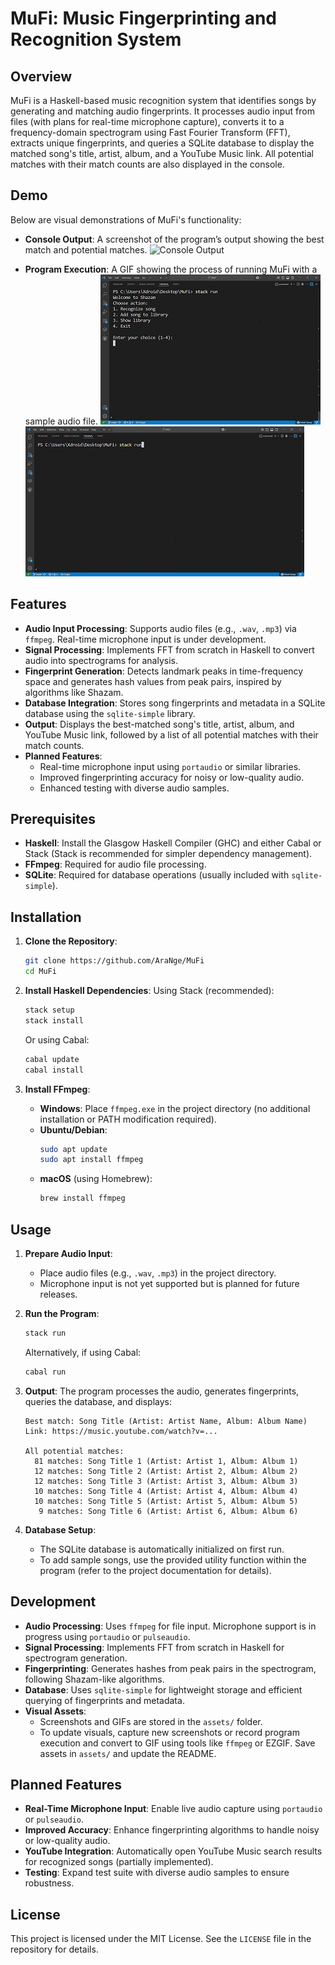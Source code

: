 # MuFi: Music Fingerprinting and Recognition System

## Overview
MuFi is a Haskell-based music recognition system that identifies songs by generating and matching audio fingerprints. It processes audio input from files (with plans for real-time microphone capture), converts it to a frequency-domain spectrogram using Fast Fourier Transform (FFT), extracts unique fingerprints, and queries a SQLite database to display the matched song's title, artist, album, and a YouTube Music link. All potential matches with their match counts are also displayed in the console.

## Demo
Below are visual demonstrations of MuFi's functionality:

- **Console Output**: A screenshot of the program’s output showing the best match and potential matches.
  ![Console Output](assets/console_output.png)

- **Program Execution**: A GIF showing the process of running MuFi with a sample audio file.
  ![Demo GIF](assets/demo_1.gif)
  ![Demo GIF](assets/demo_2.gif)


## Features
- **Audio Input Processing**: Supports audio files (e.g., `.wav`, `.mp3`) via `ffmpeg`. Real-time microphone input is under development.
- **Signal Processing**: Implements FFT from scratch in Haskell to convert audio into spectrograms for analysis.
- **Fingerprint Generation**: Detects landmark peaks in time-frequency space and generates hash values from peak pairs, inspired by algorithms like Shazam.
- **Database Integration**: Stores song fingerprints and metadata in a SQLite database using the `sqlite-simple` library.
- **Output**: Displays the best-matched song's title, artist, album, and YouTube Music link, followed by a list of all potential matches with their match counts.
- **Planned Features**:
  - Real-time microphone input using `portaudio` or similar libraries.
  - Improved fingerprinting accuracy for noisy or low-quality audio.
  - Enhanced testing with diverse audio samples.

## Prerequisites
- **Haskell**: Install the Glasgow Haskell Compiler (GHC) and either Cabal or Stack (Stack is recommended for simpler dependency management).
- **FFmpeg**: Required for audio file processing.
- **SQLite**: Required for database operations (usually included with `sqlite-simple`).

## Installation
1. **Clone the Repository**:
   ```bash
   git clone https://github.com/AraNge/MuFi
   cd MuFi
   ```

2. **Install Haskell Dependencies**:
   Using Stack (recommended):
   ```bash
   stack setup
   stack install
   ```
   Or using Cabal:
   ```bash
   cabal update
   cabal install
   ```

3. **Install FFmpeg**:
   - **Windows**: Place `ffmpeg.exe` in the project directory (no additional installation or PATH modification required).
   - **Ubuntu/Debian**:
     ```bash
     sudo apt update
     sudo apt install ffmpeg
     ```
   - **macOS** (using Homebrew):
     ```bash
     brew install ffmpeg
     ```

## Usage
1. **Prepare Audio Input**:
   - Place audio files (e.g., `.wav`, `.mp3`) in the project directory.
   - Microphone input is not yet supported but is planned for future releases.

2. **Run the Program**:
   ```bash
   stack run
   ```
   Alternatively, if using Cabal:
   ```bash
   cabal run
   ```

3. **Output**:
   The program processes the audio, generates fingerprints, queries the database, and displays:
   ```
   Best match: Song Title (Artist: Artist Name, Album: Album Name)
   Link: https://music.youtube.com/watch?v=...

   All potential matches:
     81 matches: Song Title 1 (Artist: Artist 1, Album: Album 1)
     12 matches: Song Title 2 (Artist: Artist 2, Album: Album 2)
     12 matches: Song Title 3 (Artist: Artist 3, Album: Album 3)
     10 matches: Song Title 4 (Artist: Artist 4, Album: Album 4)
     10 matches: Song Title 5 (Artist: Artist 5, Album: Album 5)
      9 matches: Song Title 6 (Artist: Artist 6, Album: Album 6)
   ```

4. **Database Setup**:
   - The SQLite database is automatically initialized on first run.
   - To add sample songs, use the provided utility function within the program (refer to the project documentation for details).

## Development
- **Audio Processing**: Uses `ffmpeg` for file input. Microphone support is in progress using `portaudio` or `pulseaudio`.
- **Signal Processing**: Implements FFT from scratch in Haskell for spectrogram generation.
- **Fingerprinting**: Generates hashes from peak pairs in the spectrogram, following Shazam-like algorithms.
- **Database**: Uses `sqlite-simple` for lightweight storage and efficient querying of fingerprints and metadata.
- **Visual Assets**:
  - Screenshots and GIFs are stored in the `assets/` folder.
  - To update visuals, capture new screenshots or record program execution and convert to GIF using tools like `ffmpeg` or EZGIF. Save assets in `assets/` and update the README.

## Planned Features
- **Real-Time Microphone Input**: Enable live audio capture using `portaudio` or `pulseaudio`.
- **Improved Accuracy**: Enhance fingerprinting algorithms to handle noisy or low-quality audio.
- **YouTube Integration**: Automatically open YouTube Music search results for recognized songs (partially implemented).
- **Testing**: Expand test suite with diverse audio samples to ensure robustness.

## License
This project is licensed under the MIT License. See the `LICENSE` file in the repository for details.